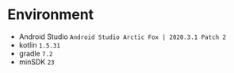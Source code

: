 # Environment

* Android Studio `Android Studio Arctic Fox | 2020.3.1 Patch 2`
* kotlin `1.5.31`
* gradle `7.2`
* minSDK `23`